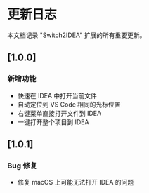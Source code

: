 # 更新日志

本文档记录 "Switch2IDEA" 扩展的所有重要更新。

## [1.0.0]

### 新增功能

- 快速在 IDEA 中打开当前文件
- 自动定位到 VS Code 相同的光标位置
- 右键菜单直接打开文件到 IDEA
- 一键打开整个项目到 IDEA

## [1.0.1]

### Bug 修复

- 修复 macOS 上可能无法打开 IDEA 的问题
